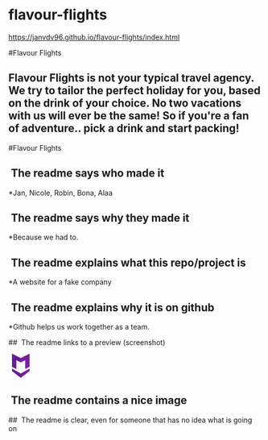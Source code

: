 # flavour-flights

https://janvdv96.github.io/flavour-flights/index.html

#Flavour Flights
   ## Flavour Flights is not your typical travel agency. We try to tailor the perfect holiday for you, based on the drink of your choice. No two vacations with us will ever be the same! So if you're a fan of adventure.. pick a drink and start packing!
#Flavour Flights
   ##  The readme says who made it
   
   *Jan, Nicole, Robin, Bona, Alaa
   
   ##  The readme says why they made it
   
   *Because we had to.
   
   ##  The readme explains what this repo/project is
   
   *A website for a fake company
   
   ##  The readme explains why it is on github
   
   *Github helps us work together as a team.
   
   ##  The readme links to a preview (screenshot)
   
   ![Screenshot](https://github.com/adam-p/markdown-here/raw/master/src/common/images/icon48.png "Logo Title Text 1")
   
   ##  The readme contains a nice image
   
   ##  The readme is clear, even for someone that has no idea what is going on
